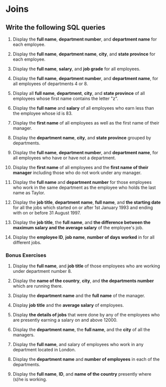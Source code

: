 # Joins

## Write the following SQL queries

1. Display the **full name**, **department number**, and **department name** for each employee.

2. Display the **full name**, **department name**, **city**, and **state province** for each employee.

3. Display the **full name**, **salary**, and **job grade** for all employees.

4. Display the **full name**, **department number**, and **department name**, for all employees of departments 4 or 8.

5. Display all **full name**, **department**, **city**, and **state province** of all employees whose first name contains the letter "z".

6. Display the **full name** and **salary** of all employees who earn less than the employee whose id is 83.

7. Display the **first name** of all employees as well as the first name of their manager.

8. Display the **department name**, **city**, and **state province** grouped by departments.

9. Display the **full name**, **department number**, and **department name**, for all employees who have or have not a department.

10. Display the **first name** of all employees and the **first name of their manager** including those who do not work under any manager.

11. Display the **full name** and **department number** for those employees who work in the same department as the employee who holds the last name as Taylor.

12. Display the **job title**, **department name**, **full name**, and **the starting date** for all the jobs which started on or after 1st January 1993 and ending with on or before 31 August 1997.

13. Display the **job title**, the **full name**, and **the difference between the maximum salary and the average salary** of the employee's job.

14. Display the **employee ID**, **job name**, **number of days worked** in for all different jobs.

### Bonus Exercises

1. Display the **full name**, and **job title** of those employees who are working under department number 8.

2. Display the **name of the country**, **city**, and **the departments number** which are running there.

3. Display the **department name** and the **full name** of the manager.

4. Display **job title** and the **average salary** of employees.

5. Display **the details of jobs** that were done by any of the employees who are presently earning a salary on and above 12000.

6. Display the **department name**, the **full name**, and the **city** of all the managers.

7. Display the **full name**, and salary of employees who work in any department located in London.

8. Display the **department name** and **number of employees** in each of the departments.

9. Display the **full name**, **ID**, and **name of the country** presently where (s)he is working.
